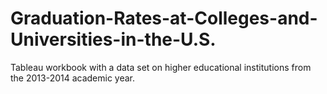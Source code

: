 # Graduation-Rates-at-Colleges-and-Universities-in-the-U.S.
Tableau workbook with a data set on higher educational institutions from the 2013-2014 academic year.
